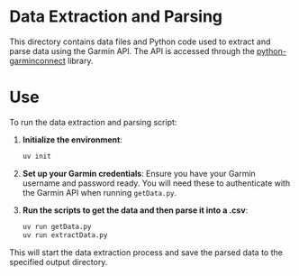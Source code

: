 # Data Extraction and Parsing

This directory contains data files and Python code used to extract and parse data using the Garmin API. The API is accessed through the [python-garminconnect](https://github.com/cyberjunky/python-garminconnect) library.

# Use

To run the data extraction and parsing script:

1. **Initialize the environment**:
    ```sh
    uv init
    ```

2. **Set up your Garmin credentials**:
    Ensure you have your Garmin username and password ready. You will need these to authenticate with the Garmin API when running `getData.py`.

3. **Run the scripts to get the data and then parse it into a .csv**:
    ```sh
    uv run getData.py
    uv run extractData.py
    ```

This will start the data extraction process and save the parsed data to the specified output directory.